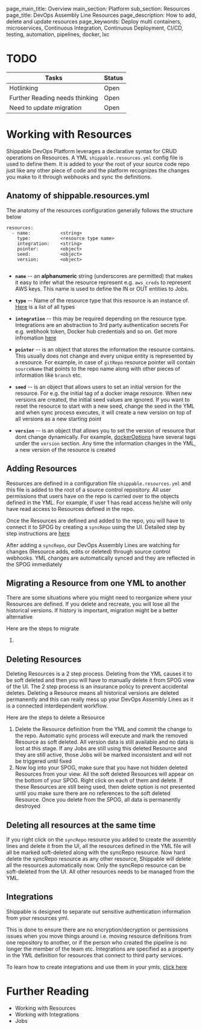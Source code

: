 page_main_title: Overview
main_section: Platform
sub_section: Resources
page_title: DevOps Assembly Line Resources
page_description: How to add, delete and update resources
page_keywords: Deploy multi containers, microservices, Continuous Integration, Continuous Deployment, CI/CD, testing, automation, pipelines, docker, lxc

# TODO
| Tasks   |      Status    | 
|----------|-------------|
| Hotlinking |  Open | 
| Further Reading needs thinking|  Open |
| Need to update migration|  Open |

# Working with Resources
Shippable DevOps Platform leverages a declarative syntax for CRUD operations on Resources. A YML `shippable.resources.yml` config file is used to define them. It is added to your the root of your source code repo just like any other piece of code and the platform recognizes the changes you make to it through webhooks and sync the definitions. 

## Anatomy of shippable.resources.yml
The anatomy of the resources configuration generally follows the structure below

```
resources:
  - name: 			<string>
    type: 			<resource type name>
    integration: 	<string>				
    pointer:		<object>
    seed:			<object>
    version:		<object>


```

* **`name`** -- an **alphanumeric** string (underscores are permitted) that makes it easy to infer what the resource represent e.g. `aws_creds` to represent AWS keys. This name is used to define the IN or OUT entities to Jobs. 

* **`type`** -- Name of the resource type that this resource is an instance of. [Here](resources-overview#types) is a list of all types

* **`integration`** -- this may be required depending on the resource type. Integrations are an abstraction to 3rd party authentication secrets For e.g. webhook token, Docker hub credentials and so on. Get more infromation [here](integrations-overview/)

* **`pointer`** -- is an object that stores the information the resource contains. This usually does not change and every unique entity is represented by a resource. For example, in case of `gitRepo` resource pointer will contain `sourceName` that points to the repo name along with other pieces of information like `branch` etc.

* **`seed`** -- is an object that allows users to set an initial version for the resource. For e.g. the initial tag of a docker image resource. When new versions are created, the initial seed values are ignored. If you want to reset the resource to start with a new seed, change the seed in the YML and when sync process executes, it will create a new version on top of all versions as a new starting point

* **`version`** -- is an object that allows you to set the version of resource that dont change dynamically. For example, [dockerOptions](resource-dockeroptions/) have several tags under the `version` section. Any time the information changes in the YML, a new version of the resource is created

<a name="adding"></a>
## Adding Resources
Resources are defined in a configuration file `shippable.resources.yml` and this file is added to the root of a source control repository. All user permissions that users have on the repo is carried over to the objects defined in the YML. For example, if user 1 has read access he/she will only have read access to Resources defined in the repo. 

Once the Resources are defined and added to the repo, you will have to connect it to SPOG by creating a `syncRepo` using the UI. Detailed step by step instructions are [here ](/platform/resource-syncrepo)

After adding a `syncRepo`, our DevOps Assembly Lines are watching for changes (Resource adds, edits or deleted) through source control webhooks. YML changes are automatically synced and they are reflected in the SPOG immediately

## Migrating a Resource from one YML to another
There are some situations where you might need to reorganize where your Resources are defined. If you delete and recreate, you will lose all the historical versions. If history is important, migration might be a better alternative

Here are the steps to migrate

1. 

## Deleting Resources
Deleting Resources is a 2 step process. Deleting from the YML causes it to be soft deleted and then you will have to manually delete it from SPOG view of the UI. The 2 step process is an insurance policy to prevent accidental deletes. Deleting a Resource means all historical versions are deleted permanently and this can really mess up your DevOps Assembly Lines as it is a connected interdependent workflow. 

Here are the steps to delete a Resource

1. Delete the Resource definition from the YML and commit the change to the repo. Automatic sync process will execute and mark the removed Resource as soft deleted. All version data is still available and no data is lost at this stage. If any Jobs are still using this deleted Resource and they are still active, those Jobs will be marked inconsistent and will not be triggered until fixed 
1. Now log into your SPOG, make sure that you have not hidden deleted Resources from your view. All the soft deleted Resources will appear on the bottom of your SPOG. Right click on each of them and delete. If these Resources are still being used, then delete option is not presented until you make sure there are no references to the soft deleted Resource. Once you delete from the SPOG, all data is permanently destroyed

## Deleting all resources at the same time
If you right click on the `syncRepo` resource you added to create the assembly lines and delete it from the UI, all the resources defined in the YML file will all be marked soft-deleted along with the syncRepo resource. Now hard delete the syncRepo resource as any other resource, Shippable will delete all the resources automatically now. Only the syncRepo resource can be soft-deleted from the UI. All other resources needs to be managed from the YML.


<a name="integration"></a>
## Integrations
Shippable is designed to separate out sensitive authentication information from your resources yml.

This is done to ensure there are no encryption/decryption or permissions issues when you move things around i.e. moving resource definitions from one repository to another, or if the person who created the pipeline is no longer the member of the team etc. Integrations are specified as a property in the YML definition for resources that connect to third party services.

To learn how to create integrations and use them in your ymls, [click here](integrations-overview/)



# Further Reading
* Working with Resources
* Working with Integrations
* Jobs
